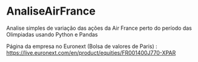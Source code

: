 # AnaliseAirFrance
Analise simples de variação das ações da Air France perto do período das Olimpiadas usando Python e Pandas

Página da empresa no Euronext (Bolsa de valores de Paris) : https://live.euronext.com/en/product/equities/FR001400J770-XPAR
